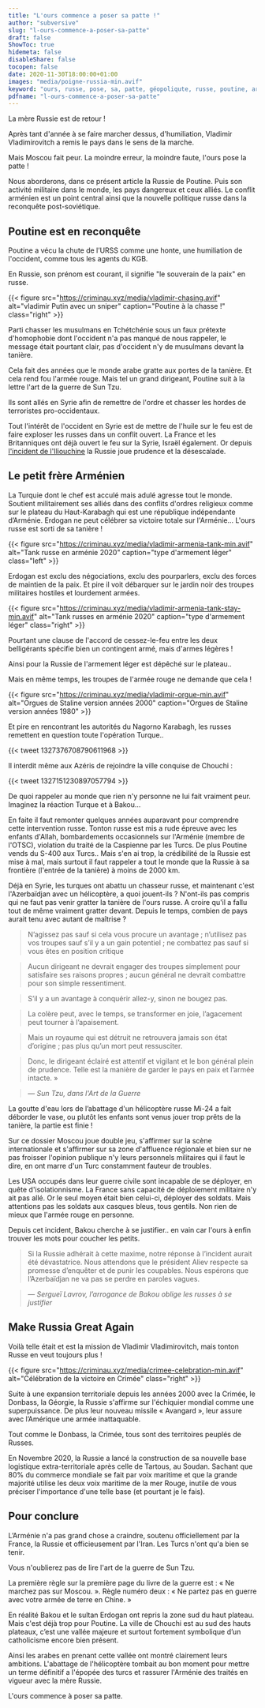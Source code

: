 ```yaml
---
title: "L'ours commence a poser sa patte !"
author: "subversive"
slug: "l-ours-commence-a-poser-sa-patte"
draft: false
ShowToc: true
hidemeta: false
disableShare: false
tocopen: false
date: 2020-11-30T18:00:00+01:00
images: "media/poigne-russia-min.avif"
keyword: "ours, russe, pose, sa, patte, géopoliqute, russe, poutine, arménie, conflit, mère, russie, vladimir, Azerbaïdjan"
pdfname: "l-ours-commence-a-poser-sa-patte"
---
```


La mère Russie est de retour !

Après tant d'année à se faire marcher dessus, d'humiliation, Vladimir Vladimirovitch a remis le pays dans le sens de la marche.
<!--more-->

Mais Moscou fait peur. La moindre erreur, la moindre faute, l'ours pose la patte !

Nous aborderons, dans ce présent article la Russie de Poutine. Puis son activité militaire dans le monde, les pays dangereux et ceux alliés. Le conflit arménien est un point central ainsi que la nouvelle politique russe dans la reconquête post-soviétique.

## Poutine est en reconquête

Poutine a vécu la chute de l’URSS comme une honte, une humiliation de l'occident, comme tous les agents du KGB.

En Russie, son prénom est courant, il signifie "le souverain de la paix" en russe.

{{< figure src="https://criminau.xyz/media/vladimir-chasing.avif" alt="vladimir Putin avec un sniper" caption="Poutine à la chasse !" class="right" >}}

Parti chasser les musulmans en Tchétchénie sous un faux prétexte d'homophobie dont l'occident n'a pas manqué de nous rappeler, le message était pourtant clair, pas d'occident n'y de musulmans devant la tanière.

Cela fait des années que le monde arabe gratte aux portes de la tanière. Et cela rend fou l'armée rouge. Mais tel un grand dirigeant, Poutine suit à la lettre l'art de la guerre de Sun Tzu.

Ils sont allés en Syrie afin de remettre de l'ordre et chasser les hordes de terroristes pro-occidentaux.

Tout l'intérêt de l'occident en Syrie est de mettre de l'huile sur le feu est de faire exploser les russes dans un conflit ouvert. La France et les Britanniques ont déjà ouvert le feu sur la Syrie, Israël également. Or depuis [l'incident de l'Iliouchine](http://citoyens.deontolog.org/index.php?topic=2395.0) la Russie joue prudence et la désescalade.

## Le petit frère Arménien

La Turquie dont le chef est acculé mais adulé agresse tout le monde. Soutient militairement ses alliés dans des conflits d'ordres religieux comme sur le plateau du Haut-Karabagh qui est une république indépendante d’Arménie. Erdogan ne peut célébrer sa victoire totale sur l'Arménie... L'ours russe est sorti de sa tanière !

{{< figure src="https://criminau.xyz/media/vladimir-armenia-tank-min.avif" alt="Tank russe en arménie 2020" caption="type d'armement léger" class="left" >}}

Erdogan est exclu des négociations, exclu des pourparlers, exclu des forces de maintien de la paix. Et pire il voit débarquer sur le jardin noir des troupes militaires hostiles et lourdement armées.

{{< figure src="https://criminau.xyz/media/vladimir-armenia-tank-stay-min.avif" alt="Tank russes en arménie 2020" caption="type d'armement léger" class="right" >}}

Pourtant une clause de l'accord de cessez-le-feu entre les deux belligérants spécifie bien un contingent armé, mais d'armes légères !

Ainsi pour la Russie de l'armement léger est dépêché sur le plateau..


Mais en même temps, les troupes de l'armée rouge ne demande que cela !

{{< figure src="https://criminau.xyz/media/vladimir-orgue-min.avif" alt="Orgues de Staline version années 2000" caption="Orgues de Staline version années 1980" >}}

Et pire en rencontrant les autorités du Nagorno Karabagh, les russes remettent en question toute l'opération Turque..

{{< tweet 1327376708790611968 >}}

Il interdit même aux Azéris de rejoindre la ville conquise de Chouchi :

{{< tweet 1327151230897057794 >}}

De quoi rappeler au monde que rien n'y personne ne lui fait vraiment peur. Imaginez la réaction Turque et à Bakou...

En faite il faut remonter quelques années auparavant pour comprendre cette intervention russe. Tonton russe est mis a rude épreuve avec les enfants d'Allah, bombardements occasionnels sur l'Arménie (membre de l'OTSC), violation du traité de la Caspienne par les Turcs. De plus Poutine vends du S-400 aux Turcs.. Mais s'en ai trop, la crédibilité de la Russie est mise à mal, mais surtout il faut rappeler a tout le monde que la Russie à sa frontière (l'entrée de la tanière) à moins de 2000 km.

Déjà en Syrie, les turques ont abattu un chasseur russe, et maintenant c'est l'Azerbaïdjan avec un hélicoptère, a quoi jouent-ils ? N'ont-ils pas compris qui ne faut pas venir gratter la tanière de l'ours russe. A croire qu'il a fallu tout de même vraiment gratter devant. Depuis le temps, combien de pays aurait tenu avec autant de maîtrise ?

> N’agissez pas sauf si cela vous procure un avantage ; n’utilisez pas vos troupes sauf s’il y a un gain potentiel ; ne combattez pas sauf si vous êtes en position critique

> Aucun dirigeant ne devrait engager des troupes simplement pour satisfaire ses raisons propres ; aucun général ne devrait combattre pour son simple ressentiment.

> S’il y a un avantage à conquérir allez-y, sinon ne bougez pas.

> La colère peut, avec le temps, se transformer en joie, l’agacement peut tourner à l’apaisement.

> Mais un royaume qui est détruit ne retrouvera jamais son état d’origine ; pas plus qu’un mort peut ressusciter.

> Donc, le dirigeant éclairé est attentif et vigilant et le bon général plein de prudence. Telle est la manière de garder le pays en paix et l’armée intacte. »

> — <cite>Sun Tzu, dans l'Art de la Guerre</cite>

La goutte d'eau lors de l’abattage d'un hélicoptère russe Mi-24 a fait déborder le vase, ou plutôt les enfants sont venus jouer trop prêts de la tanière, la partie est finie !

Sur ce dossier Moscou joue double jeu, s'affirmer sur la scène internationale et s'affirmer sur sa zone d'affluence régionale et bien sur ne pas froisser l'opinion publique n'y leurs personnels militaires qui il faut le dire, en ont marre d'un Turc constamment fauteur de troubles.

Les USA occupés dans leur guerre civile sont incapable de se déployer, en quête d'isolationnisme. La France sans capacité de déploiement militaire n'y ait pas allé. Or le seul moyen était bien celui-ci, déployer des soldats. Mais attentions pas les soldats aux casques bleus, tous gentils. Non rien de mieux que l'armée rouge en personne.

Depuis cet incident, Bakou cherche à se justifier.. en vain car l'ours à enfin trouver les mots pour coucher les petits.

> Si la Russie adhérait à cette maxime, notre réponse à l’incident aurait été dévastatrice. Nous attendons que le président Aliev respecte sa promesse d’enquêter et de punir les coupables. Nous espérons que l’Azerbaïdjan ne va pas se perdre en paroles vagues.

> — <cite>Sergueï Lavrov, l’arrogance de Bakou oblige les russes à se justifier</cite>

## Make Russia Great Again

Voilà telle était et est la mission de Vladimir Vladimirovitch, mais tonton Russe en veut toujours plus !

{{< figure src="https://criminau.xyz/media/crimee-celebration-min.avif" alt="Célébration de la victoire en Crimée" class="right" >}}

Suite à une expansion territoriale depuis les années 2000 avec la Crimée, le Donbass, la Géorgie, la Russie s'affirme sur l'échiquier mondial comme une superpuissance. De plus leur nouveau missile « Avangard », leur assure avec l’Amérique une armée inattaquable.

Tout comme le Donbass, la Crimée, tous sont des territoires peuplés de Russes.

En Novembre 2020, la Russie a lancé la construction de sa nouvelle base logistique extra-territoriale après celle de Tartous, au Soudan.
Sachant que 80% du commerce mondiale se fait par voix maritime et que la grande majorité utilise les deux voix maritime de la mer Rouge, inutile de vous préciser l'importance d'une telle base (et pourtant je le fais).

## Pour conclure

L’Arménie n'a pas grand chose a craindre, soutenu officiellement par la France, la Russie et officieusement par l'Iran. Les Turcs n'ont qu'a bien se tenir.

Vous n'oublierez pas de lire l'art de la guerre de Sun Tzu.

La première règle sur la première page du livre de la guerre est : « Ne marchez pas sur Moscou. ». Règle numéro deux : « Ne partez pas en guerre avec votre armée de terre en Chine. »

En réalité Bakou et le sultan Erdogan ont repris la zone sud du haut plateau. Mais c'est déjà trop pour Poutine. La ville de Chouchi est au sud des hauts plateaux, c’est une vallée majeure et surtout fortement symbolique d’un catholicisme encore bien présent.

Ainsi les arabes en prenant cette vallée ont montré clairement leurs ambitions. L'abattage de l'hélicoptère tombait au bon moment pour mettre un terme définitif a l'épopée des turcs et rassurer l'Arménie des traités en vigueur avec la mère Russie.

L'ours commence à poser sa patte.
